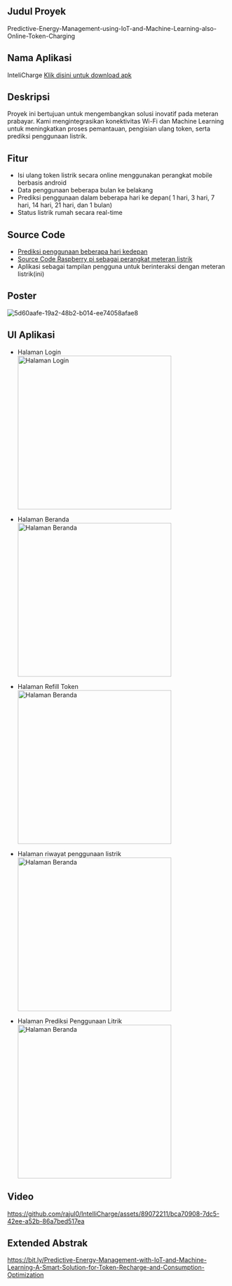## Judul Proyek
  Predictive-Energy-Management-using-IoT-and-Machine-Learning-also-Online-Token-Charging

## Nama Aplikasi
  InteliCharge [Klik disini untuk download apk](#bit.ly/Intellicharge-app)

## Deskripsi

Proyek ini bertujuan untuk mengembangkan solusi inovatif pada meteran prabayar. Kami mengintegrasikan konektivitas Wi-Fi dan Machine Learning untuk meningkatkan proses pemantauan, pengisian ulang token, serta prediksi penggunaan listrik.

## Fitur
  - Isi ulang token listrik secara online menggunakan perangkat mobile berbasis android
  - Data penggunaan beberapa bulan ke belakang
  - Prediksi penggunaan dalam beberapa hari ke depan( 1 hari, 3 hari, 7 hari, 14 hari, 21 hari, dan 1 bulan)
  - Status listrik rumah secara real-time

## Source Code
  - [Prediksi penggunaan beberapa hari kedepan](#https://github.com/allail-qadrillah/Predictive-Energy-Management-with-IoT-and-Machine-Learning-and-Online-Token-Replenishment/blob/master/electricity_prediction_CNN1D.ipynb)
  - [Source Code Raspberry pi sebagai perangkat meteran listrik](#https://github.com/allail-qadrillah/Predictive-Energy-Management-using-IoT-and-Machine-Learning-also-Online-Token-Charging)
  - Aplikasi sebagai tampilan pengguna untuk berinteraksi dengan meteran listrik(ini)

## Poster
  ![5d60aafe-19a2-48b2-b014-ee74058afae8](https://github.com/rajul0/IntelliCharge/assets/89072211/b962a92d-3a67-420e-9a2a-487cef214b10)

## UI Aplikasi
  - Halaman Login
    <br>
    <img src="https://github.com/rajul0/IntelliCharge/assets/89072211/ae2a4c56-4811-4b51-9184-9cd9427c300a" alt="Halaman Login" width="350">
    <br>
  - Halaman Beranda
    <br>
    <img src="https://github.com/rajul0/IntelliCharge/assets/89072211/a34aeac9-dc7a-4179-9a0d-4d7fc2f8f2c9" alt="Halaman Beranda" width="350">
    <br>
  - Halaman Refill Token
    <br>
    <img src="https://github.com/rajul0/IntelliCharge/assets/89072211/3acca84f-b873-49fd-893c-bb791aa9a158" alt="Halaman Beranda" width="350">
    <br>

  - Halaman riwayat penggunaan listrik
    <br>
    <img src="https://github.com/rajul0/IntelliCharge/assets/89072211/1186fb5a-3c1e-4152-9727-95e0bb9cc7a3" alt="Halaman Beranda" width="350">
    <br>

  - Halaman Prediksi Penggunaan Litrik
    <br>
    <img src="https://github.com/rajul0/IntelliCharge/assets/89072211/22d8ed06-2b4e-4995-a0aa-6ffcc2543dc0" alt="Halaman Beranda" width="350">
    <br>

## Video
https://github.com/rajul0/IntelliCharge/assets/89072211/bca70908-7dc5-42ee-a52b-86a7bed517ea

## Extended Abstrak
  https://bit.ly/Predictive-Energy-Management-with-IoT-and-Machine-Learning-A-Smart-Solution-for-Token-Recharge-and-Consumption-Optimization


  



  

